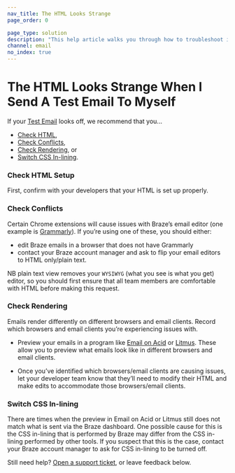 ```yaml
---
nav_title: The HTML Looks Strange
page_order: 0

page_type: solution
description: "This help article walks you through how to troubleshoot issues with HTML rendering in test emails."
channel: email
no_index: true
---
```


# The HTML Looks Strange When I Send A Test Email To Myself

If your [Test Email][37] looks off, we recommend that you...

* [Check HTML](#check-html-setup),
* [Check Conflicts](#check-conflicts),
* [Check Rendering](#check-rendering), or
* [Switch CSS In-lining](#switch-css-in-lining).

### Check HTML Setup

First, confirm with your developers that your HTML is set up properly.

### Check Conflicts

Certain Chrome extensions will cause issues with Braze’s email editor (one example is [Grammarly][38]). If you’re using one of these, you should either: 
- edit Braze emails in a browser that does not have Grammarly
- contact your Braze account manager and ask to flip your email editors to HTML only/plain text. 

NB plain text view removes your ```WYSIWYG``` (what you see is what you get) editor, so you should first ensure that all team members are comfortable with HTML before making this request.

### Check Rendering

Emails render differently on different browsers and email clients. Record which browsers and email clients you’re experiencing issues with.

- Preview your emails in a program like [Email on Acid][39] or [Litmus][40]. These allow you to preview what emails look like in different browsers and email clients.

- Once you’ve identified which browsers/email clients are causing issues, let your developer team know that they’ll need to modify their HTML and make edits to accommodate those browsers/email clients.

### Switch CSS In-lining

There are times when the preview in Email on Acid or Litmus still does not match what is sent via the Braze dashboard. One possible cause for this is the CSS in-lining that is performed by Braze may differ from the CSS in-lining performed by other tools. If you suspect that this is the case, contact your Braze account manager to ask for CSS in-lining to be turned off.

Still need help? [Open a support ticket]({{site.baseurl}}/support_contact/), or leave feedback below.

[37]: {{site.baseurl}}/developer_guide/platform_wide/sending_test_messages/#sending-a-test-push-notification-or-in-app-messages-a-classmargin-fix-namepush-inapp-testa
[38]: https://chrome.google.com/webstore/detail/grammarly-for-chrome/kbfnbcaeplbcioakkpcpgfkobkghlhen?hl=en
[39]: https://www.emailonacid.com/
[40]: https://litmus.com/
